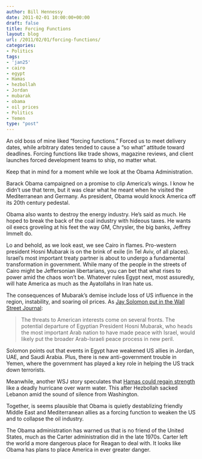 ```yaml
---
author: Bill Hennessy
date: 2011-02-01 10:00:00+00:00
draft: false
title: Forcing Functions
layout: blog
url: /2011/02/01/forcing-functions/
categories:
- Politics
tags:
- 'jan25'
- cairo
- egypt
- Hamas
- hezbollah
- Jordan
- mubarak
- obama
- oil prices
- Politics
- Yemen
type: "post"
---
```


An old boss of mine liked “forcing functions.” Forced us to meet delivery dates, while arbitrary dates tended to cause a “so what” attitude toward deadlines. Forcing functions like trade shows, magazine reviews, and client launches forced development teams to ship, no matter what.

 

Keep that in mind for a moment while we look at the Obama Administration.

 

Barack Obama campaigned on a promise to clip America’s wings. I know he didn’t use that term, but it was clear what he meant when he visited the Mediterranean and Germany. As president, Obama would knock America off its 20th century pedestal.

 

Obama also wants to destroy the energy industry. He’s said as much. He hoped to break the back of the coal industry with hideous taxes. He wants oil execs groveling at his feet the way GM, Chrysler, the big banks, Jeffrey Immelt do. 

 

Lo and behold, as we look east, we see Cairo in flames. Pro-western president Hosni Mubarak is on the brink of exile (in Tel Aviv, of all places). Israel’s most important treaty partner is about to undergo a fundamental transformation in government. While many of the people in the streets of Cairo might be Jeffersonian libertarians, you can bet that what rises to power amid the chaos won’t be. Whatever rules Egypt next, most assuredly, will hate America as much as the Ayatollahs in Iran hate us.

 

The consequences of Mubarak’s demise include loss of US influence in the region, instability, and soaring oil prices. As [Jay Solomon put in the Wall Street Journal](https://online.wsj.com/article/SB10001424052748704832704576114541703266826.html):

 

>   
> 
> The threats to American interests come on several fronts. The potential departure of Egyptian President Hosni Mubarak, who heads the most important Arab nation to have made peace with Israel, would likely put the broader Arab-Israeli peace process in new peril.
> 
> 

 

Solomon points out that events in Egypt have weakened US allies in Jordan, UAE, and Saudi Arabia. Plus, there is new anti-government trouble in Yemen, where the government has played a key role in helping the US track down terrorists.

 

Meanwhile, another WSJ story speculates that [Hamas could regain strength](https://online.wsj.com/article/SB10001424052748703439504576116012749401834.html?mod=WSJ_World_MIDDLENews) like a deadly hurricane over warm water. This after Hezbollah sacked Lebanon amid the sound of silence from Washington.

 

Together, is seems plausible that Obama is quietly destablizing friendly Middle East and Mediterranean allies as a forcing function to weaken the US and to collapse the oil industry. 

 

The Obama administration has warned us that is no friend of the United States, much as the Carter administration did in the late 1970s. Carter left the world a more dangerous place for Reagan to deal with. It looks like Obama has plans to place America in ever greater danger. 

